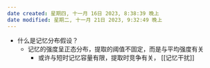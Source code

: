 ```yaml
---
date created: 星期四, 十一月 16日 2023, 8:38:39 晚上
date modified: 星期二, 十一月 21日 2023, 9:32:49 晚上
---
```

- 什么是记忆分布假设？  
    - 记忆的强度呈正态分布，提取的阈值不固定，而是与平均强度有关  
        - 或许与短时记忆容量有限，提取时竞争有关， [[记忆干扰]]